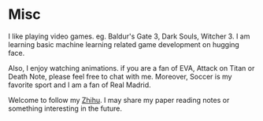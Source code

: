 # Misc
I like playing video games. eg. Baldur's Gate 3, Dark Souls, Witcher 3. I am learning basic machine learning related game development on hugging face.

Also, I enjoy watching animations. if you are a fan of EVA, Attack on Titan or Death Note, please feel free to chat with me. Moreover, Soccer is my favorite sport and I am a fan of Real Madrid. 

Welcome to follow my [Zhihu](https://www.zhihu.com/people/epizsj). I may share my paper reading notes or something interesting in the future. 